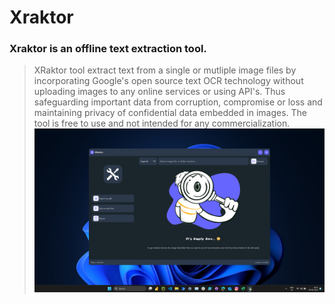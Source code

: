 # Xraktor
### Xraktor is an offline text extraction tool. 


>XRaktor tool extract text from a single or mutliple image files by incorporating Google's open source text OCR technology without uploading images to any online services or using API's.
Thus safeguarding important data from corruption, compromise or loss and maintaining privacy of confidential data embedded in images. The tool is free to use and not intended for any commercialization.
![Alt text](Product_Image.png)
